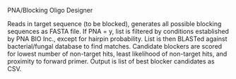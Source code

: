 PNA/Blocking Oligo Designer

Reads in target sequence (to be blocked), generates all possible
blocking sequences as FASTA file. If PNA = y, list is filtered by
conditions established by PNA BIO Inc., except for hairpin probability.
List is then BLASTed against bacterial/fungal database to find matches. 
Candidate blockers are scored for lowest number of non-target hits, 
least likelihood of non-target hits, and proximity to forward primer. 
Output is list of best blocker candidates as CSV.
